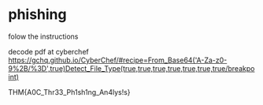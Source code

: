 # phishing 

folow the instructions 

<a src='./attachment.txt'>

decode pdf at cyberchef https://gchq.github.io/CyberChef/#recipe=From_Base64('A-Za-z0-9%2B/%3D',true)Detect_File_Type(true,true,true,true,true,true,true/breakpoint)

THM{A0C_Thr33_Ph1sh1ng_An4lys!s}
